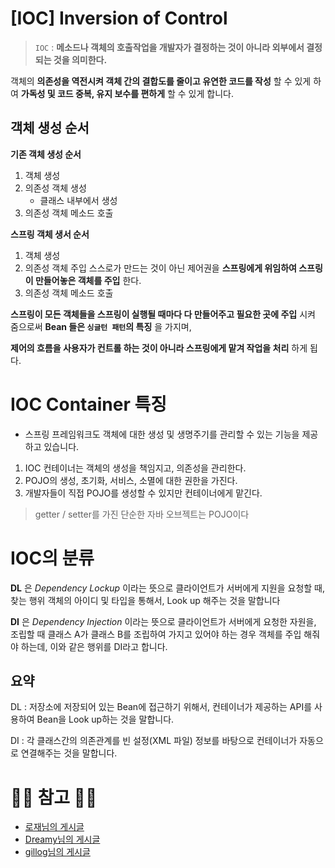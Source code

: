 # [IOC] Inversion of Control

> ``IOC`` : __메소드나 객체의 호출작업을 개발자가 결정하는 것이 아니라 외부에서 결정되는 것을 의미한다.__

객체의 __의존성을 역전시켜 객체 간의 결합도를 줄이고 유연한 코드를 작성__ 할 수 있게 하여 __가독성 및 코드 중복, 유지 보수를 편하게__ 할 수 있게 합니다.

## 객체 생성 순서

__기존 객체 생성 순서__

1. 객체 생성
2. 의존성 객체 생성
   - 클래스 내부에서 생성
3. 의존성 객체 메소드 호출

__스프링 객체 생서 순서__

1. 객체 생성
2. 의존성 객체 주입
    스스로가 만드는 것이 아닌 제어권을 __스프링에게 위임하여 스프링이 만들어놓은 객체를 주입__ 한다.
3. 의존성 객체 메소드 호출

__스프링이 모든 객체들을 스프링이 실행될 때마다 다 만들어주고 필요한 곳에 주입__ 시켜 줌으로써 __Bean 들은 ``싱글턴 패턴``의 특징__ 을 가지며,

__제어의 흐름을 사용자가 컨트롤 하는 것이 아니라 스프링에게 맡겨 작업을 처리__ 하게 됩다.

# IOC Container 특징

- 스프링 프레임워크도 객체에 대한 생성 및 생명주기를 관리할 수 있는 기능을 제공하고 있습니다.

1. IOC 컨테이너는 객체의 생성을 책임지고, 의존성을 관리한다.
2. POJO의 생성, 초기화, 서비스, 소멸에 대한 권한을 가진다.
3. 개발자들이 직접 POJO를 생성할 수 있지만 컨테이너에게 맡긴다.

> getter / setter를 가진 단순한 자바 오브젝트는 POJO이다

# IOC의 분류

__DL__ 은 *Dependency Lockup* 이라는 뜻으로 클라이언트가 서버에게 지원을 요청할 때, 찾는 행위 객체의 아이디 및 타입을 통해서, Look up 해주는 것을 말합니다

__DI__ 은 *Dependency Injection* 이라는 뜻으로 클라이언트가 서버에게 요청한 자원을, 조립할 때 클래스 A가 클래스 B를 조립하여 가지고 있어야 하는 경우 객체를 주입 해줘야 하는데, 이와 같은 행위를 DI라고 합니다.

## 요약

DL : 저장소에 저장되어 있는 Bean에 접근하기 위해서, 컨테이너가 제공하는 API를 사용하여 Bean을 Look up하는 것을 말합니다.

DI : 각 클래스간의 의존관계를 빈 설정(XML 파일) 정보를 바탕으로 컨테이너가 자동으로 연결해주는 것을 말합니다.
# 🙆‍♂️ 참고 🙇‍♂️

* [로재님의 게시글](https://redcoder.tistory.com/198)
* [Dreamy님의 게시글](https://m.blog.naver.com/writer0713/220700687650)
* [gillog님의 게시글](https://velog.io/@gillog/Spring-DIDependency-Injection)